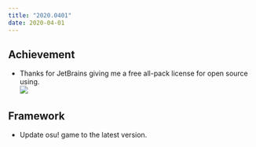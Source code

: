 ```yaml
---
title: "2020.0401"
date: 2020-04-01
---
```


## Achievement

- Thanks for JetBrains giving me a free all-pack license for open source using.  
   ![](res/all-pack.png)

## Framework

- Update osu! game to the latest version.
